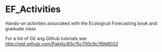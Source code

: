 EF_Activities
=============

Hands-on activities associated with the Ecological Forecasting book and graduate class


For a list of Git ang Github tutorials see http://gist.github.com/Pakillo/63c15c700c9c76fe8032